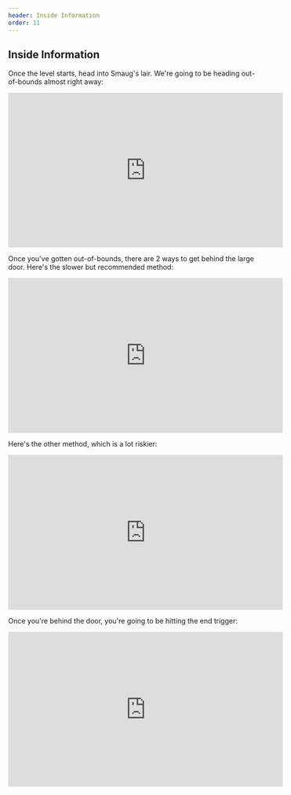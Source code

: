 ```yaml
---
header: Inside Information
order: 11
---
```


## Inside Information

Once the level starts, head into Smaug's lair. We're going to be heading out-of-bounds almost right away:

<iframe width="560" height="315" src="https://www.youtube.com/embed/S6YFir8Ffzw" frameborder="0" allow="accelerometer; autoplay; clipboard-write; encrypted-media; gyroscope; picture-in-picture" allowfullscreen></iframe>

Once you've gotten out-of-bounds, there are 2 ways to get behind the large door. Here's the slower but recommended method:

<iframe width="560" height="315" src="https://www.youtube.com/embed/fhv8ZCPHU6E" frameborder="0" allow="accelerometer; autoplay; clipboard-write; encrypted-media; gyroscope; picture-in-picture" allowfullscreen></iframe>

Here's the other method, which is a lot riskier:

<iframe width="560" height="315" src="https://www.youtube.com/embed/8caf4GQN8FY" frameborder="0" allow="accelerometer; autoplay; clipboard-write; encrypted-media; gyroscope; picture-in-picture" allowfullscreen></iframe>

Once you're behind the door, you're going to be hitting the end trigger:

<iframe width="560" height="315" src="https://www.youtube.com/embed/a-sRXLiuCvo" frameborder="0" allow="accelerometer; autoplay; clipboard-write; encrypted-media; gyroscope; picture-in-picture" allowfullscreen></iframe>
